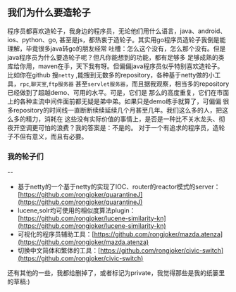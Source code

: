 ## 我们为什么要造轮子


程序员都喜欢造轮子，我身边的程序员，无论他们用什么语言，java、android、ios、python、go,
甚至是js，都热衷于造轮子。其实用go程序员造轮子我倒是能理解，毕竟很多java转go的朋友经常
吐槽：怎么这个没有，怎么那个没有。但是java程序员为什么要造轮子呢？但凡你能想到的功能，都有足够多
足够成熟的类库给你用，maven在手，天下我有呀。但偏偏java程序员似乎特别喜欢造轮子。比如你在github
搜`netty` ,能搜到无数多的repository，各种基于netty做的小工具，`rpc`,`聊天室`,`ftp服务器`
甚至`servlet服务器`，而且据我观察，相当多的repository已经做到了超越demo、可用的水平。可是，它们是
那么的高度重复，它们在市面上的各种主流中间件面前都无疑是弟中弟。如果只是demo练手就算了，可偏偏
很多repository的时间线一直断断续续延续几个月甚至几年。我们这么多的人，把这么多的精力，消耗在
这些没有实际价值的事情上，是否是一种比不关水龙头、彻夜开空调更可怕的浪费？我的答案是：不是的。
对于一个有追求的程序员，造轮子不但有意义，而且有必要。
### 我的轮子们
--


- 基于netty的一个基于netty的实现了IOC、router的reactor模式的server：[https://github.com/rongjoker/quarantineJ](https://github.com/rongjoker/quarantineJ)
- lucene,solr均可使用的相似度算法plugin：[https://github.com/rongjoker/lucene-similarity-kn](https://github.com/rongjoker/lucene-similarity-kn)
- 可视化的程序员辅助工具：[https://github.com/rongjoker/mazda.atenza](https://github.com/rongjoker/mazda.atenza)
- 切换中文简体和繁体的工具：[https://github.com/rongjoker/civic-switch](https://github.com/rongjoker/civic-switch)

还有其他的一些，我都给删掉了，或者标记为private，我觉得那些是我的纸篓里的草稿:)

